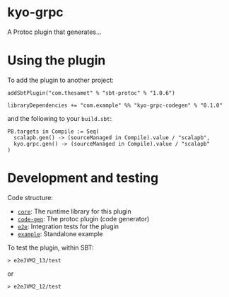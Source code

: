 # kyo-grpc

A Protoc plugin that generates...

# Using the plugin

<!-- TODO: This should use some kind of doc test against the example project. -->

To add the plugin to another project:

```
addSbtPlugin("com.thesamet" % "sbt-protoc" % "1.0.6")

libraryDependencies += "com.example" %% "kyo-grpc-codegen" % "0.1.0"
```

and the following to your `build.sbt`:
```
PB.targets in Compile := Seq(
  scalapb.gen() -> (sourceManaged in Compile).value / "scalapb",
  kyo.grpc.gen() -> (sourceManaged in Compile).value / "scalapb"
)
```

# Development and testing

Code structure:
- [`core`](): The runtime library for this plugin
- [`code-gen`](): The protoc plugin (code generator)
- [`e2e`](): Integration tests for the plugin
- [`example`](): Standalone example

To test the plugin, within SBT:

```
> e2eJVM2_13/test
```

or 

```
> e2eJVM2_12/test
```
